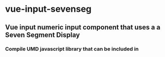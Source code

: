 # vue-input-sevenseg

## Vue input numeric input component that uses a a Seven Segment Display

### Compile UMD javascript library that can be included in <script> on a web page
```
yarn build-lib
```

### Compile example vue app that uses the component
```
yarn serve
```
## Project setup (have not checked if this works)
```
npm install --save vue-input-sevenseg
```

### Usage

Look in the files ex1.html, ex2.html or ex_ff.html for firefox for examples.

Example of parameters for component:

```
<v-input-sevenseg v-model="variable" color-back="transparent" color-on="green" color-off="rgb(255, 240, 255)" height=80 digits=7 slant=10></v-sevenseg>
```

`v-model`
- variable name, seems like it can actually be a number as well
- Use this parameter to bind it to a javascript variable

`color-on`
- String. Default is `Red`.
- Color when a segment is on

`:color-off`
- String. Default is `rgb(50, 0, 0)`
- Color when a segment is off
  
`color-back`
- String. Default is `Black`
- Color for the box/background of the display

`height`
- Number. Default is `100`
- Height in pixels of a box the includes the display.

`width`
- Number. Default is `400`
- Width in pixels of a box the includes the display.

`digits`
- Number. Default is `4`
- Number of digits in the display

`slant`
- Number. Default is 0
- Degrees slant of the digits in the display

### Caveat

This is my first vue project.  Any suggestions to improve the code is welcome.

### Based on code and instructions from

- <https://github.com/BrandonLWhite/sevenSeg.js>
- <https://github.com/z0h4n/vue-seven-segment-display>
- <https://medium.com/justfrontendthings/how-to-create-and-publish-your-own-vuejs-component-library-on-npm-using-vue-cli-28e60943eed3>
- <https://vuejsdevelopers.com/2018/05/21/vue-js-web-component/>
